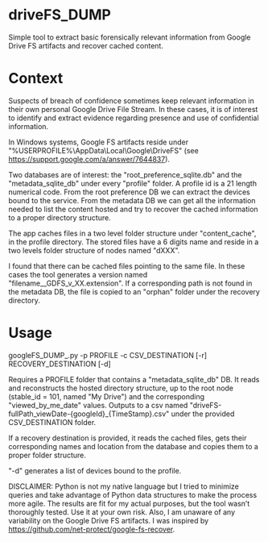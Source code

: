 # driveFS_DUMP
Simple tool to extract basic forensically relevant information from Google Drive FS artifacts and recover cached content.

Context
=======

Suspects of breach of confidence sometimes keep relevant information in their own personal Google Drive File Stream.
In these cases, it is of interest to identify and extract evidence regarding presence and use of confidential information.

In Windows systems, Google FS artifacts reside under "%USERPROFILE%\AppData\Local\Google\DriveFS" (see https://support.google.com/a/answer/7644837).

Two databases are of interest: the "root_preference_sqlite.db" and the "metadata_sqlite_db" under every "profile" folder.
A profile id is a 21 length numerical code.
From the root preference DB we can extract the devices bound to the service.
From the metadata DB we can get all the information needed to list the content hosted and try to recover the cached information to a proper directory structure.

The app caches files in a two level folder structure under "content_cache", in the profile directory.
The stored files have a 6 digits name and reside in a two levels folder structure of nodes named "dXXX".

I found that there can be cached files pointing to the same file. In these cases the tool generates a version named "filename__GDFS_v_XX.extension".
If a corresponding path is not found in the metadata DB, the file is copied to an "orphan" folder under the recovery directory.

Usage
=====

googleFS_DUMP_.py -p PROFILE -c CSV_DESTINATION [-r] RECOVERY_DESTINATION [-d]

Requires a PROFILE folder that contains a "metadata_sqlite_db" DB.
It reads and reconstructs the hosted directory structure, up to the root node (stable_id = 101, named "My Drive") and the corresponding "viewed_by_me_date" values.
Outputs to a csv named "driveFS-fullPath_viewDate-{googleId}_{TimeStamp}.csv" under the provided CSV_DESTINATION folder.

If a recovery destination is provided, it reads the cached files, gets their corresponding names and location from the database and copies them to a proper folder structure.

"-d" generates a list of devices bound to the profile.

DISCLAIMER:
Python is not my native language but I tried to minimize queries and take advantage of Python data structures to make the process more agile.
The results are fit for my actual purposes, but the tool wasn’t thoroughly tested. Use it at your own risk.
Also, I am unaware of any variability on the Google Drive FS artifacts.
I was inspired by https://github.com/net-protect/google-fs-recover.
